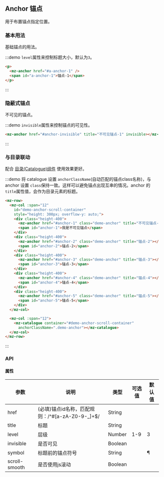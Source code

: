 ## Anchor 锚点

用于布置锚点指定位置。

### 基本用法

基础锚点的用法。

:::demo `level`属性来控制标题大小，默认为`3`。
```html
<p>
  <mz-anchor href="#a-anchor-1" />
  <span id="a-anchor-1">锚点-1</span>
</p>
```
:::

### 隐蔽式锚点

不可见的锚点。

:::demo `invisible`属性来控制锚点的可见性。
```html
<mz-anchor href="#anchor-invisible" title="不可见锚点-1" invisible></mz-anchor>
```
:::

### 与目录联动

配合 [目录(Catalogue)组件](catalogue) 使用效果更好。

:::demo 将 catalogue 设置 `anchorClassName`(自动匹配的锚点class名称)，与 anchor 设置 `class`保持一致。这样可以避免锚点出现互串的情况。anchor 的`title`属性值，会作为目录元素的标题。
```html
<mz-row>
  <mz-col :span="12" 
    id="demo-anchor-scroll-container" 
    style="height: 300px; overflow-y: auto;">
    <div class="height-400">
      <mz-anchor href="#anchor-1" class="demo-anchor" title="不可见锚点-1" invisible></mz-anchor>
      <span id="anchor-1">我是不可见锚点</span>
    </div>
    <div class="height-400">    
      <mz-anchor href="#anchor-2" class="demo-anchor" title="锚点-2"></mz-anchor> 
      <span id="anchor-2">锚点-2</span>
    </div>
    <div class="height-400">    
      <mz-anchor href="#anchor-3" class="demo-anchor" title="锚点-3"></mz-anchor> 
      <span id="anchor-3">锚点-3</span>
    </div>
    <div class="height-400">    
      <mz-anchor href="#anchor-4" class="demo-anchor" title="锚点-4"></mz-anchor> 
      <span id="anchor-4">锚点-4</span>
    </div>
    <div class="height-400">    
      <mz-anchor href="#anchor-5" class="demo-anchor" title="锚点-5"></mz-anchor> 
      <span id="anchor-5">锚点-5</span>
    </div>
  </mz-col>

  <mz-col :span="12">
    <mz-catalogue container="#demo-anchor-scroll-container"  
      anchorClassName=".demo-anchor"></mz-catalogue>
  </mz-col>
</mz-row>
```
:::

### API

#### 属性

| 参数 | 说明 | 类型 | 可选值 |默认值|
| --- | --- | --- | --- | --- |
|href|(必填)锚点id名称，匹配规则：/^#[a-zA-Z0-9-_]+$/|String|||
|title|标题|String|||
|level|层级|Number|1-9|3|
|invisible|是否可见|Boolean|||
|symbol|标题前的锚点符号|String||¶|
|scroll-smooth|是否使用js滚动|Boolean|||
